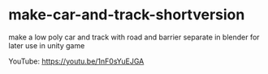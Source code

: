 # make-car-and-track-shortversion
make a low poly car and track with road and barrier separate in blender for later use in unity game


YouTube:   https://youtu.be/1nF0sYuEJGA
